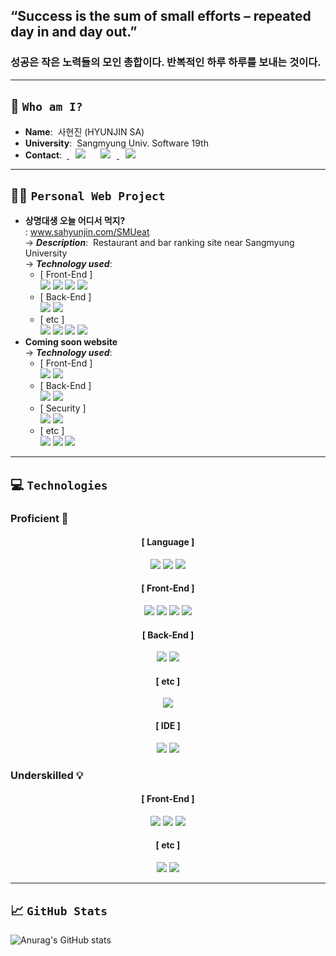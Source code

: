## “Success is the sum of small efforts – repeated day in and day out.” 
### 성공은 작은 노력들의 모인 총합이다. 반복적인 하루 하루를 보내는 것이다.
---
## 👋 `Who am I?`
- **Name**:&nbsp;&nbsp;사현진 (HYUNJIN SA)
- **University**:&nbsp;&nbsp;Sangmyung Univ. Software 19th
- **Contact**:&nbsp;&nbsp;<a href="https://www.instagram.com/sa.hyunjin/">
    <img src="http://img.shields.io/badge/-Instagram-FFC0CB?style=flat&logo=Instagram&link=https://www.instagram.com/sa.hyunjin/"
        style="height : auto; margin-left : 10px; margin-right : 10px;"/></a> <a href="mailto:tkguswls1106@naver.com?subject=Contact GitHub HyunjinSa">
    <img src="http://img.shields.io/badge/-Naver mail-96E643?style=flat&logo=Naver"
        style="height : auto; margin-left : 10px; margin-right : 10px;"/></a><a href="mailto:tkguswls1106@gmail.com?subject=Contact GitHub HyunjinSa">
    <img src="http://img.shields.io/badge/-Gmail-F06B66?style=flat&logo=Gmail"
        style="height : auto; margin-left : 10px; margin-right : 10px;"/></a>
---
## 🧑‍💻 `Personal Web Project`
- **상명대생 오늘 어디서 먹지?**<br>:
  <a href="http://www.sahyunjin.com/SMUeat/">www.sahyunjin.com/SMUeat<a/> <br>
  &#8594; ***Description***:&nbsp;&nbsp;Restaurant and bar ranking site near Sangmyung University <br>
  &#8594; ***Technology used***:
  - [ Front-End ]<br>
  <img src="https://img.shields.io/badge/Django Template Engine-092E20?style=flat-square&logo=Django&logoColor=white"/></a>
  <img src="https://img.shields.io/badge/HTML-E34F26?style=flat-square&logo=HTML5&logoColor=white"/></a>
  <img src="https://img.shields.io/badge/CSS-1572B6?style=flat-square&logo=CSS3&logoColor=white"/></a>
  <img src="https://img.shields.io/badge/JavaScript-F7DF1E?style=flat-square&logo=JavaScript&logoColor=white"/></a><br>
  - [ Back-End ]<br>
  <img src="https://img.shields.io/badge/Django-092E20?style=flat-square&logo=Django&logoColor=white"/></a>
  <img src="https://img.shields.io/badge/Python-3776AB?style=flat-square&logo=Python&logoColor=white"/></a><br>
  - [ etc ]<br>
  <img src="https://img.shields.io/badge/SQLite-003B57?style=flat-square&logo=SQLite&logoColor=white"/></a>
  <img src="https://img.shields.io/badge/Amazon AWS-232F3E?style=flat-square&logo=Amazon AWS&logoColor=white"/></a>
  <img src="https://img.shields.io/badge/NGINX-009639?style=flat-square&logo=NGINX&logoColor=white"/></a>
  <img src="https://img.shields.io/badge/uWSGI-00A98F?style=flat-square&logo=uWSGI&logoColor=white"/></a>
- **Coming soon website** <br>
  &#8594; ***Technology used***:
  - [ Front-End ]<br>
  <img src="https://img.shields.io/badge/React.js-61DBFB?style=flat-square&logo=React&logoColor=white"/></a>
  <img src="https://img.shields.io/badge/React Native-008FC7?style=flat-square&logo=React Native&logoColor=white"/></a><br>
  - [ Back-End ]<br>
  <img src="https://img.shields.io/badge/Spring Boot-6DB33F?style=flat-square&logo=Spring Boot&logoColor=white"/></a>
  <img src="https://img.shields.io/badge/Java-007396?style=flat-square&logo=Java&logoColor=white"/></a><br>
  - [ Security ]<br>
  <img src="https://img.shields.io/badge/Spring Security-00A98F?style=flat-square&logo=Spring Security&logoColor=white"/></a>
  <img src="https://img.shields.io/badge/JSON Web Token-9933CC?style=flat-square&logo=JSON Web Tokens&logoColor=white"/></a><br>
  - [ etc ]<br>
  <img src="https://img.shields.io/badge/MySQL-4479A1?style=flat-square&logo=MySQL&logoColor=white"/></a>
  <img src="https://img.shields.io/badge/Amazon AWS-232F3E?style=flat-square&logo=Amazon AWS&logoColor=white"/></a>
  <img src="https://img.shields.io/badge/NGINX-009639?style=flat-square&logo=NGINX&logoColor=white"/></a>
---
## 💻 `Technologies`

### Proficient 💪

<div align=center>

#### [ Language ]
<img src="https://img.shields.io/badge/C-A8B9CC?style=flat-square&logo=C&logoColor=white"/></a>
<img src="https://img.shields.io/badge/Python-3776AB?style=flat-square&logo=Python&logoColor=white"/></a>
<img src="https://img.shields.io/badge/Java-007396?style=flat-square&logo=Java&logoColor=white"/></a>

#### [ Front-End ]
<img src="https://img.shields.io/badge/Django Template Engine-092E20?style=flat-square&logo=Django&logoColor=white"/></a>
<img src="https://img.shields.io/badge/HTML-E34F26?style=flat-square&logo=HTML5&logoColor=white"/></a>
<img src="https://img.shields.io/badge/CSS-1572B6?style=flat-square&logo=CSS3&logoColor=white"/></a>
<img src="https://img.shields.io/badge/JavaScript-F7DF1E?style=flat-square&logo=JavaScript&logoColor=white"/></a>

#### [ Back-End ]
<img src="https://img.shields.io/badge/Django-092E20?style=flat-square&logo=Django&logoColor=white"/></a>
<img src="https://img.shields.io/badge/Spring Boot-6DB33F?style=flat-square&logo=Spring Boot&logoColor=white"/></a>

#### [ etc ]
<img src="https://img.shields.io/badge/Amazon AWS-232F3E?style=flat-square&logo=Amazon AWS&logoColor=white"/></a>
  
#### [ IDE ]
<img src="https://img.shields.io/badge/Visual Studio Code-007ACC?style=flat-square&logo=Visual Studio Code&logoColor=white"/></a>
<img src="https://img.shields.io/badge/IntelliJ IDEA-000000?style=flat-square&logo=IntelliJ IDEA&logoColor=white"/></a>

</div>

### Underskilled 💡

<div align=center>

#### [ Front-End ]
<img src="https://img.shields.io/badge/React.js-61DBFB?style=flat-square&logo=React&logoColor=white"/></a>
<img src="https://img.shields.io/badge/Thymeleaf-005F0F?style=flat-square&logo=Thymeleaf&logoColor=white"/></a>
<img src="https://img.shields.io/badge/Swift-F05138?style=flat-square&logo=Swift&logoColor=white"/></a>

#### [ etc ]
<img src="https://img.shields.io/badge/MySQL-4479A1?style=flat-square&logo=MySQL&logoColor=white"/></a>
<img src="https://img.shields.io/badge/NGINX-009639?style=flat-square&logo=NGINX&logoColor=white"/></a>

</div>
  
---
## 📈 `GitHub Stats`
![Anurag's GitHub stats](https://github-readme-stats-git-masterrstaa-rickstaa.vercel.app/api?username=tkguswls1106&count_private=true&show_icons=true&theme=gotham)
